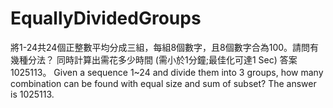 # EquallyDividedGroups
將1-24共24個正整數平均分成三組，每組8個數字，且8個數字合為100。請問有幾種分法？
同時計算出需花多少時間 (需小於1分鐘;最佳化可達1 Sec)
答案1025113。
Given a sequence 1~24 and divide them into 3 groups, how many combination can be found with equal size and sum of subset?
The answer is 1025113.
